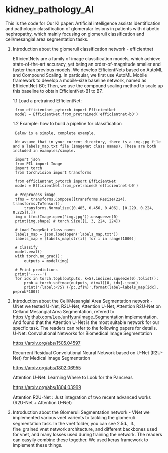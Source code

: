 # kidney_pathology_AI
This is the code for Our KI paper: Artificial intelligence assists identification and pathologic classification of glomerular lesions in patients with diabetic nephropathy, which mainly focusing on glomeruli classification and cell/mesangial area segmentation tasks.

1. Introduction about the glomeruli classification network - efficientnet

    EfficientNets are a family of image classification models, which achieve state-of-the-art accuracy, yet being an order-of-magnitude smaller and faster than previous models. We develop EfficientNets based on AutoML and Compound Scaling. In particular, we first use AutoML Mobile framework to develop a mobile-size baseline network, named as EfficientNet-B0; Then, we use the compound scaling method to scale up this baseline to obtain EfficientNet-B1 to B7.

    1.1 Load a pretrained EfficientNet:

        from efficientnet_pytorch import EfficientNet
        model = EfficientNet.from_pretrained('efficientnet-b0')

    1.2 Example: how to build a pipeline for classification

        Below is a simple, complete example.

        We assume that in your current directory, there is a img.jpg file and a labels_map.txt file (ImageNet class names). These are both included in examples/simple.

        import json
        from PIL import Image
        import torch
        from torchvision import transforms

        from efficientnet_pytorch import EfficientNet
        model = EfficientNet.from_pretrained('efficientnet-b0')

        # Preprocess image
        tfms = transforms.Compose([transforms.Resize(224), transforms.ToTensor(),
            transforms.Normalize([0.485, 0.456, 0.406], [0.229, 0.224, 0.225]),])
        img = tfms(Image.open('img.jpg')).unsqueeze(0)
        print(img.shape) # torch.Size([1, 3, 224, 224])

        # Load ImageNet class names
        labels_map = json.load(open('labels_map.txt'))
        labels_map = [labels_map[str(i)] for i in range(1000)]

        # Classify
        model.eval()
        with torch.no_grad():
            outputs = model(img)

        # Print predictions
        print('-----')
        for idx in torch.topk(outputs, k=5).indices.squeeze(0).tolist():
            prob = torch.softmax(outputs, dim=1)[0, idx].item()
            print('{label:<75} ({p:.2f}%)'.format(label=labels_map[idx], p=prob*100))

2. Introduction about the Cell/Mesangial Area Segmentation network - UNet
    we tested U-Net, R2U-Net, Attention U-Net, Attention R2U-Net on Celland Mesangial Area Segmentation, refered to https://github.com/LeeJunHyun/Image_Segmentation implementation. And found that the Attention U-Net is the most suitable network for our specfic task. The readers can refer to the following papers for details. 
    U-Net: Convolutional Networks for Biomedical Image Segmentation

    https://arxiv.org/abs/1505.04597

    Recurrent Residual Convolutional Neural Network based on U-Net (R2U-Net) for Medical Image Segmentation

    https://arxiv.org/abs/1802.06955

    Attention U-Net: Learning Where to Look for the Pancreas

    https://arxiv.org/abs/1804.03999

    Attention R2U-Net : Just integration of two recent advanced works (R2U-Net + Attention U-Net)

3. Introduction about the Glomeruli Segmentation network - VNet
   we implemented various vnet varients to tackling the glomeruli segmentation task. In the vnet folder, you can see 2.5d、3、fine_grained vnet network architecture, and different backbones used for vnet, and many losses used during training the network. The readers can easyily combine these together. We used keras framework to implement these things. 
